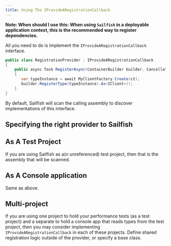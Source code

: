 ```yaml
---
title: Using The IProvideARegistrationCallback
---
```


****Note**: When should I use this: When using `Sailfish` in a deployable application context, this is the recommended way to register dependencies.**

All you need to do is implement the `IProvideARegistrationCallback` interface.

```csharp
public class RegistrationProvider : IProvideARegistrationCallback
{
    public async Task RegisterAsync(ContainerBuilder builder, CancellationToken ct)
    {
       var typeInstance = await MyClientFactory.Create(ct);
       builder.RegisterType(typeInstance).As<IClient>();
    }
}
```

By default, Sailfish will scan the calling assembly to discover implementations of this interface.

## Specifying the right provider to Sailfish

## As A Test Project

If you are using Sailfish as a(n unreferenced) test project, then that is the assembly that will be scanned.

## As A Console application

Same as above.

## Multi-project

If you are using one project to hold your performance tests (as a test project) and a separate to hold a console app that reads types from the test project, then you may consider implementing `IProvideARegistrationCallback` in each of these projects. Define shared registration logic outside of the provider, or specify a base class.
